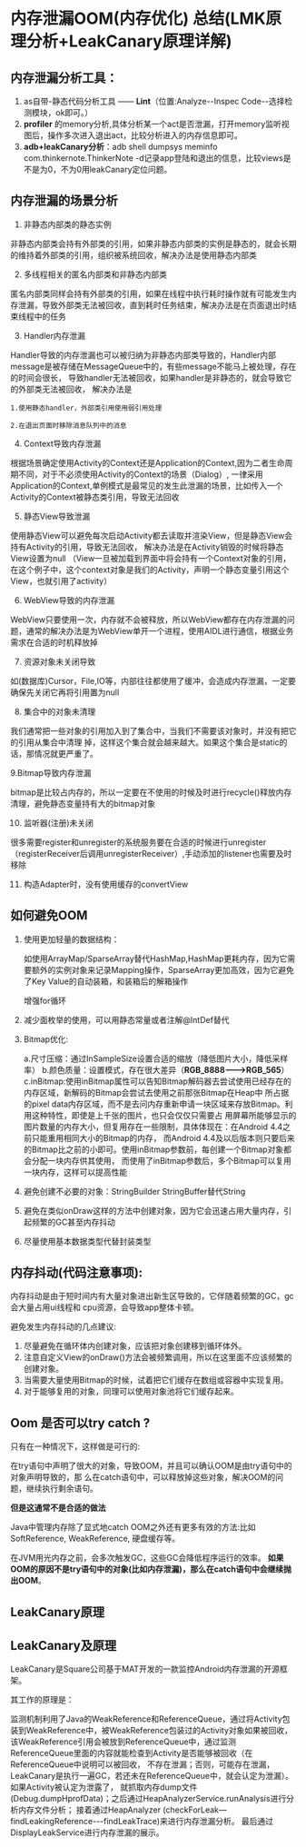 # 内存泄漏OOM(内存优化) 总结(LMK原理分析+LeakCanary原理详解)

## 内存泄漏分析工具：
1. as自带-静态代码分析工具 —— **Lint**（位置:Analyze--Inspec Code--选择检测模块，ok即可。）
2. **profiler** 的memory分析,具体分析某一个act是否泄漏，打开memory监听视图后，操作多次进入退出act，比较分析进入的内存信息即可。
3. **adb+leakCanary分析**：adb shell dumpsys meminfo com.thinkernote.ThinkerNote -d记录app登陆和退出的信息，比较views是不是为0，不为0用leakCanary定位问题。

## 内存泄漏的场景分析

1. 非静态内部类的静态实例

非静态内部类会持有外部类的引用，如果非静态内部类的实例是静态的，就会长期的维持着外部类的引用，组织被系统回收，解决办法是使用静态内部类

2. 多线程相关的匿名内部类和非静态内部类

匿名内部类同样会持有外部类的引用，如果在线程中执行耗时操作就有可能发生内存泄漏，导致外部类无法被回收，直到耗时任务结束，解决办法是在页面退出时结束线程中的任务

3. Handler内存泄漏

Handler导致的内存泄漏也可以被归纳为非静态内部类导致的，Handler内部message是被存储在MessageQueue中的，有些message不能马上被处理，存在的时间会很长，
导致handler无法被回收，如果handler是非静态的，就会导致它的外部类无法被回收，
解决办法是   

    1.使用静态handler，外部类引用使用弱引用处理
    
    2.在退出页面时移除消息队列中的消息

4. Context导致内存泄漏

根据场景确定使用Activity的Context还是Application的Context,因为二者生命周期不同，对于不必须使用Activity的Context的场景（Dialog）,
一律采用Application的Context,单例模式是最常见的发生此泄漏的场景，比如传入一个Activity的Context被静态类引用，导致无法回收

5. 静态View导致泄漏

使用静态View可以避免每次启动Activity都去读取并渲染View，但是静态View会持有Activity的引用，导致无法回收，
解决办法是在Activity销毁的时候将静态View设置为null
（View一旦被加载到界面中将会持有一个Context对象的引用，在这个例子中，这个context对象是我们的Activity，声明一个静态变量引用这个View，也就引用了activity）

6. WebView导致的内存泄漏

WebView只要使用一次，内存就不会被释放，所以WebView都存在内存泄漏的问题，通常的解决办法是为WebView单开一个进程，使用AIDL进行通信，根据业务需求在合适的时机释放掉

7. 资源对象未关闭导致

如(数据库)Cursor，File,IO等，内部往往都使用了缓冲，会造成内存泄漏，一定要确保先关闭它再将引用置为null


8. 集合中的对象未清理

我们通常把一些对象的引用加入到了集合中，当我们不需要该对象时，并没有把它的引用从集合中清理 掉，这样这个集合就会越来越大。如果这个集合是static的话，那情况就更严重了。

9.Bitmap导致内存泄漏

bitmap是比较占内存的，所以一定要在不使用的时候及时进行recycle()释放内存清理，避免静态变量持有大的bitmap对象

10. 监听器(注册)未关闭

很多需要register和unregister的系统服务要在合适的时候进行unregister（registerReceiver后调用unregisterReceiver）,手动添加的listener也需要及时移除

11. 构造Adapter时，没有使用缓存的convertView


## 如何避免OOM

1. 使用更加轻量的数据结构：
    
    如使用ArrayMap/SparseArray替代HashMap,HashMap更耗内存，因为它需要额外的实例对象来记录Mapping操作，SparseArray更加高效，因为它避免了Key Value的自动装箱，和装箱后的解箱操作
    
    增强for循环
    
2. 减少面枚举的使用，可以用静态常量或者注解@IntDef替代
3. Bitmap优化:

    a.尺寸压缩：通过InSampleSize设置合适的缩放（降低图片大小，降低采样率）
    b.颜色质量：设置模式，存在很大差异（**RGB_8888--->RGB_565**）
    c.inBitmap:使用inBitmap属性可以告知Bitmap解码器去尝试使用已经存在的内存区域，新解码的Bitmap会尝试去使用之前那张Bitmap在Heap中
    所占据的pixel data内存区域，而不是去问内存重新申请一块区域来存放Bitmap。利用这种特性，即使是上千张的图片，也只会仅仅只需要占
    用屏幕所能够显示的图片数量的内存大小，但复用存在一些限制，具体体现在：在Android 4.4之前只能重用相同大小的Bitmap的内存，
    而Android 4.4及以后版本则只要后来的Bitmap比之前的小即可。使用inBitmap参数前，每创建一个Bitmap对象都会分配一块内存供其使用，
    而使用了inBitmap参数后，多个Bitmap可以复用一块内存，这样可以提高性能
    
4. 避免创建不必要的对象：StringBuilder StringBuffer替代String
5. 避免在类似onDraw这样的方法中创建对象，因为它会迅速占用大量内存，引起频繁的GC甚至内存抖动
6. 尽量使用基本数据类型代替封装类型

## 内存抖动(代码注意事项):
内存抖动是由于短时间内有大量对象进出新生区导致的，它伴随着频繁的GC，gc会大量占用ui线程和 cpu资源，会导致app整体卡顿。

避免发生内存抖动的几点建议:

1. 尽量避免在循环体内创建对象，应该把对象创建移到循环体外。 
2. 注意自定义View的onDraw()方法会被频繁调用，所以在这里面不应该频繁的创建对象。 
3. 当需要大量使用Bitmap的时候，试着把它们缓存在数组或容器中实现复用。 
4. 对于能够复用的对象，同理可以使用对象池将它们缓存起来。


## Oom 是否可以try catch ? 

只有在一种情况下，这样做是可行的:

在try语句中声明了很大的对象，导致OOM，并且可以确认OOM是由try语句中的对象声明导致的，那 么在catch语句中，可以释放掉这些对象，解决OOM的问题，继续执行剩余语句。

**但是这通常不是合适的做法**

Java中管理内存除了显式地catch OOM之外还有更多有效的方法:比如SoftReference, WeakReference, 硬盘缓存等。 

在JVM用光内存之前，会多次触发GC，这些GC会降低程序运行的效率。 **如果OOM的原因不是try语句中的对象(比如内存泄漏)，那么在catch语句中会继续抛出OOM**。

## LeakCanary原理

## LeakCanary及原理

LeakCanary是Square公司基于MAT开发的一款监控Android内存泄漏的开源框架。

其工作的原理是：

监测机制利用了Java的WeakReference和ReferenceQueue，通过将Activity包装到WeakReference中，被WeakReference包装过的Activity对象如果被回收，
该WeakReference引用会被放到ReferenceQueue中，通过监测ReferenceQueue里面的内容就能检查到Activity是否能够被回收（在ReferenceQueue中说明可以被回收，
不存在泄漏；否则，可能存在泄漏，LeakCanary是执行一遍GC，若还未在ReferenceQueue中，就会认定为泄漏）。如果Activity被认定为泄露了，
就抓取内存dump文件(Debug.dumpHprofData)；之后通过HeapAnalyzerService.runAnalysis进行分析内存文件分析；
接着通过HeapAnalyzer (checkForLeak—findLeakingReference---findLeakTrace)来进行内存泄漏分析。
最后通过DisplayLeakService进行内存泄漏的展示。




